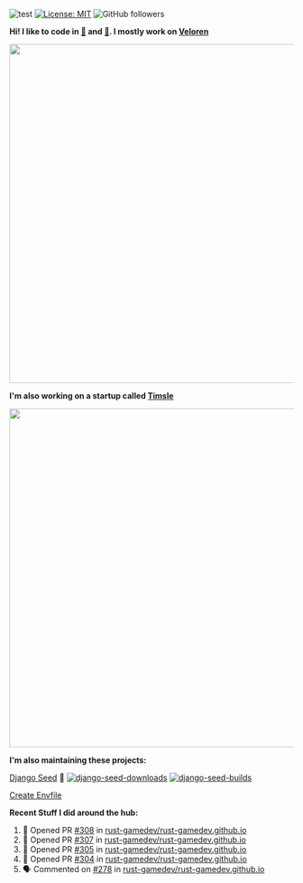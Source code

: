 ![test](https://hits.seeyoufarm.com/api/count/incr/badge.svg?url=https://github.com/AngelOnFira)
[![License: MIT](https://img.shields.io/badge/License-MIT-yellow.svg)](https://opensource.org/licenses/MIT)
![GitHub followers](https://img.shields.io/github/followers/angelonfira?style=social)

**Hi! I like to code in [:crab:](https://www.rust-lang.org/) and [:snake:](https://www.python.org/). I mostly work on [Veloren](https://veloren.net)**

<p align="center">
  <img width="600" src="https://media.discordapp.net/attachments/444005079410802699/730566298073038949/rsz_5f0656b6aa176.png">
</p>

**I'm also working on a startup called [Timsle](https://timsle.com)**

<p align="center">
  <img width="600" src="https://media.discordapp.net/attachments/444005079410802699/730566842674053130/rsz_5f0657242abb4.png">
</p>

**I'm also maintaining these projects:**

[Django Seed](https://github.com/Brobin/django-seed)
:seedling:
[![django-seed-downloads](https://pepy.tech/badge/django-seed)](https://pepy.tech/project/django-seed)
[![django-seed-builds](https://github.com/Brobin/django-seed/workflows/Test/badge.svg)](https://github.com/Brobin/django-seed)

[Create Envfile](https://github.com/SpicyPizza/create-envfile)

**Recent Stuff I did around the hub:**

<!--START_SECTION:activity-->
1. 💪 Opened PR [#308](https://github.com/rust-gamedev/rust-gamedev.github.io/pull/308) in [rust-gamedev/rust-gamedev.github.io](https://github.com/rust-gamedev/rust-gamedev.github.io)
2. 💪 Opened PR [#307](https://github.com/rust-gamedev/rust-gamedev.github.io/pull/307) in [rust-gamedev/rust-gamedev.github.io](https://github.com/rust-gamedev/rust-gamedev.github.io)
3. 💪 Opened PR [#305](https://github.com/rust-gamedev/rust-gamedev.github.io/pull/305) in [rust-gamedev/rust-gamedev.github.io](https://github.com/rust-gamedev/rust-gamedev.github.io)
4. 💪 Opened PR [#304](https://github.com/rust-gamedev/rust-gamedev.github.io/pull/304) in [rust-gamedev/rust-gamedev.github.io](https://github.com/rust-gamedev/rust-gamedev.github.io)
5. 🗣 Commented on [#278](https://github.com/rust-gamedev/rust-gamedev.github.io/issues/278) in [rust-gamedev/rust-gamedev.github.io](https://github.com/rust-gamedev/rust-gamedev.github.io)
<!--END_SECTION:activity-->
